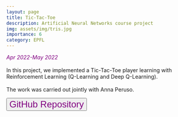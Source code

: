 ```yaml
---
layout: page
title: Tic-Tac-Toe
description: Artificial Neural Networks course project
img: assets/img/tris.jpg
importance: 6
category: EPFL
---
```


<em style="color:purple"> Apr 2022-May 2022 </em>
<br>
<br>
In this project, we implemented a Tic-Tac-Toe player learning with Reinforcement Learning (Q-Learning and Deep Q-Learning).
<br>
<br>
The work was carried out jointly with Anna Peruso.

<a href="https://github.com/giuliamesc/tic_tac_toe"><button style="font-size:24px;color:purple">GitHub Repository <i class="fa fa-folder"></i></button></a>


